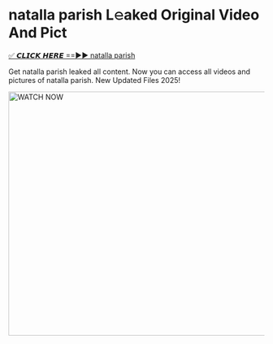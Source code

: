 # natalla parish L𝚎aked Original Video And Pict

<p><a href="https://cliphot.my.id/natalla+parish" rel="nofollow">✅ 𝘾𝙇𝙄𝘾𝙆 𝙃𝙀𝙍𝙀 ==►► natalla parish​</a></p>


<p>Get natalla parish leaked all content. Now you can access all videos and pictures of natalla parish. New Updated Files 2025!</p>


<p><a rel="nofollow" title="WATCH NOW" href="https://cliphot.my.id/natalla+parish"><img border="natalla+parish" height="480" width="720" title="WATCH NOW" alt="WATCH NOW" src="https://i.ibb.co.com/xMMVF88/686577567.gif"></a></p>